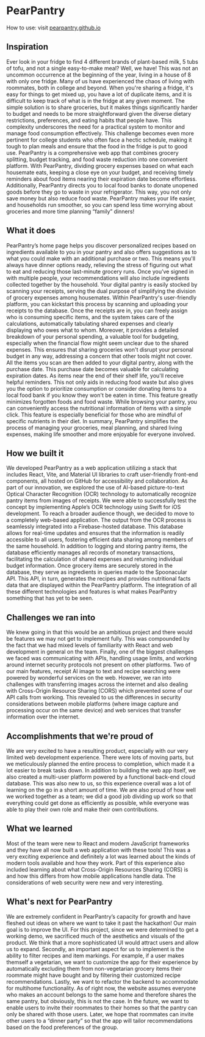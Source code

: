 # PearPantry

How to use: visit [pearpantry.github.io](https://pearpantry.github.io/)


## Inspiration
Ever look in your fridge to find 4 different brands of plant-based milk, 5 tubs of tofu, and not a single easy-to-make meal? Well, we have! This was not an uncommon occurrence at the beginning of the year, living in a house of 8 with only one fridge.
Many of us have experienced the chaos of living with roommates, both in college and beyond. When you're sharing a fridge, it's easy for things to get mixed up, you have a lot of duplicate items, and it is difficult to keep track of what is in the fridge at any given moment. The simple solution is to share groceries, but it makes things significantly harder to budget and needs to be more straightforward given the diverse dietary restrictions, preferences, and eating habits that people have.
This complexity underscores the need for a practical system to monitor and manage food consumption effectively. This challenge becomes even more pertinent for college students who often face a hectic schedule, making it tough to plan meals and ensure that the food in the fridge is put to good use.
PearPantry is a comprehensive web app that combines grocery splitting, budget tracking, and food waste reduction into one convenient platform. With PearPantry, dividing grocery expenses based on what each housemate eats, keeping a close eye on your budget, and receiving timely reminders about food items nearing their expiration date become effortless. Additionally, PearPantry directs you to local food banks to donate unopened goods before they go to waste in your refrigerator. This way, you not only save money but also reduce food waste. PearPantry makes your life easier, and households run smoother, so you can spend less time worrying about groceries and more time planning “family” dinners!



## What it does
PearPantry’s home page helps you discover personalized recipes based on ingredients available to you in your pantry and also offers suggestions as to what you could make with an additional purchase or two. This means you'll always have dinner options ready, relieving the stress of figuring out what to eat and reducing those last-minute grocery runs. Once you’ve signed in with multiple people, your recommendations will also include ingredients collected together by the household. 
Your digital pantry is easily stocked by scanning your receipts, serving the dual purpose of simplifying the division of grocery expenses among housemates. Within PearPantry's user-friendly platform, you can kickstart this process by scanning and uploading your receipts to the database. Once the receipts are in, you can freely assign who is consuming specific items, and the system takes care of the calculations, automatically tabulating shared expenses and clearly displaying who owes what to whom. Moreover, it provides a detailed breakdown of your personal spending, a valuable tool for budgeting, especially when the financial flow might seem unclear due to the shared expenses. This ensures that sharing groceries won't disrupt your personal budget in any way, addressing a concern that other tools might not cover.
All the items you scan are then added to your digital pantry, along with the purchase date. This purchase date becomes valuable for calculating expiration dates. As items near the end of their shelf life, you'll receive helpful reminders. This not only aids in reducing food waste but also gives you the option to prioritize consumption or consider donating items to a local food bank if you know they won't be eaten in time. This feature greatly minimizes forgotten foods and food waste.
While browsing your pantry, you can conveniently access the nutritional information of items with a simple click. This feature is especially beneficial for those who are mindful of specific nutrients in their diet. In summary, PearPantry simplifies the process of managing your groceries, meal planning, and shared living expenses, making life smoother and more enjoyable for everyone involved.
	
## How we built it
We developed PearPantry as a web application utilizing a stack that includes React, Vite, and Material UI libraries to craft user-friendly front-end components, all hosted on GitHub for accessibility and collaboration. As part of our innovation, we explored the use of AI-based picture-to-text Optical Character Recognition (OCR) technology to automatically recognize pantry items from images of receipts. We were able to successfully test the concept by implementing Apple’s OCR technology using Swift for iOS development. To reach a broader audience though, we decided to move to a completely web-based application. The output from the OCR process is seamlessly integrated into a Firebase-hosted database. This database allows for real-time updates and ensures that the information is readily accessible to all users, fostering efficient data sharing among members of the same household. In addition to logging and storing pantry items, the database efficiently manages all records of monetary transactions, facilitating the calculation of shared expenses and returning individual budget information.
Once grocery items are securely stored in the database, they serve as ingredients in queries made to the Spoonacular API. This API, in turn, generates the recipes and provides nutritional facts data that are displayed within the PearPantry platform. The integration of all these different technologies and features is what makes PearPantry something that has yet to be seen.

## Challenges we ran into
We knew going in that this would be an ambitious project and there would be features we may not get to implement fully. This was compounded by the fact that we had mixed levels of familiarity with React and web development in general on the team. Finally, one of the biggest challenges we faced was communicating with APIs, handling usage limits, and working around internet security protocols not present on other platforms. Two of our main features, receipt AI image to text and recipe searching were powered by wonderful services on the web. However, we ran into challenges with transferring images across the internet and also dealing with Cross-Origin Resource Sharing (CORS) which prevented some of our API calls from working. This revealed to us the differences in security considerations between mobile platforms (where image capture and processing occur on the same device) and web services that transfer information over the internet.

## Accomplishments that we're proud of
We are very excited to have a resulting product, especially with our very limited web development experience. There were lots of moving parts, but we meticulously planned the entire process to completion, which made it a lot easier to break tasks down. In addition to building the web app itself, we also created a multi-user platform powered by a functional back-end cloud database. This was also new to us, so this experience overall was a lot of learning on the go in a short amount of time. 
We are also proud of how well we worked together as a team; we did a good job dividing up work so that everything could get done as efficiently as possible, while everyone was able to play their own role and make their own contributions.

## What we learned
Most of the team were new to React and modern JavaScript frameworks and they have all now built a web application with these tools! This was a very exciting experience and definitely a lot was learned about the kinds of modern tools available and how they work. Part of this experience also included learning about what Cross-Origin Resources Sharing (CORS) is and how this differs from how mobile applications handle data. The considerations of web security were new and very interesting.

## What's next for PearPantry
We are extremely confident in PearPantry’s capacity for growth and have fleshed out ideas on where we want to take it past the hackathon! Our main goal is to improve the UI. For this project, since we were determined to get a working demo, we sacrificed much of the aesthetics and visuals of the product. We think that a more sophisticated UI would attract users and allow us to expand.
Secondly, an important aspect for us to implement is the ability to filter recipes and item markings. For example, if a user makes themself a vegetarian, we want to customize the app for their experience by automatically excluding them from non-vegetarian grocery items their roommate might have bought and by filtering their customized recipe recommendations.
Lastly, we want to refactor the backend to accommodate for multihome functionality. As of right now, the website assumes everyone who makes an account belongs to the same home and therefore shares the same pantry, but obviously, this is not the case. In the future, we want to enable users to invite their roommates to their homes so that the pantry can only be shared with those users. Later, we hope that roommates can invite other users to a “dinner party” so that the app will tailor recommendations based on the food preferences of the group. 
